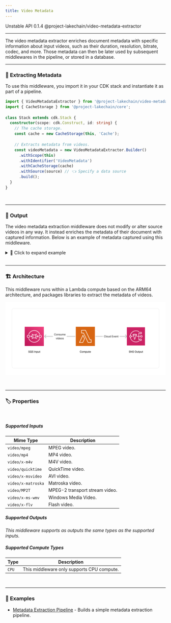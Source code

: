 ```yaml
---
title: Video Metadata
---
```


<span title="Label: Pro" data-view-component="true" class="Label Label--api text-uppercase">
  Unstable API
</span>
<span title="Label: Pro" data-view-component="true" class="Label Label--version text-uppercase">
  0.1.4
</span>
<span title="Label: Pro" data-view-component="true" class="Label Label--package">
  @project-lakechain/video-metadata-extractor
</span>
<br>

---

The video metadata extractor enriches document metadata with specific information about input videos, such as their duration, resolution, bitrate, codec, and more. Those metadata can then be later used by subsequent middlewares in the pipeline, or stored in a database.

---

### 🎥 Extracting Metadata

To use this middleware, you import it in your CDK stack and instantiate it as part of a pipeline.

```typescript
import { VideoMetadataExtractor } from '@project-lakechain/video-metadata-extractor';
import { CacheStorage } from '@project-lakechain/core';

class Stack extends cdk.Stack {
  constructor(scope: cdk.Construct, id: string) {
    // The cache storage.
    const cache = new CacheStorage(this, 'Cache');
    
    // Extracts metadata from videos.
    const videoMetadata = new VideoMetadataExtractor.Builder()
      .withScope(this)
      .withIdentifier('VideoMetadata')
      .withCacheStorage(cache)
      .withSource(source) // 👈 Specify a data source
      .build();
  }
}
```

<br>

---

### 📄 Output

The video metadata extraction middleware does not modify or alter source videos in any way. It instead enriches the metadata of their document with captured information. Below is an example of metadata captured using this middleware.

<details>
  <summary>💁 Click to expand example</summary>

  ```json
  {
    "specversion": "1.0",
    "id": "1780d5de-fd6f-4530-98d7-82ebee85ea39",
    "type": "document-created",
    "time": "2023-10-22T13:19:10.657Z",
    "data": {
        "chainId": "6ebf76e4-f70c-440c-98f9-3e3e7eb34c79",
        "source": {
            "url": "s3://bucket/video.mp4",
            "type": "video/mp4",
            "size": 2453282,
            "etag": "1243cbd6cf145453c8b5519a2ada4779"
        },
        "document": {
            "url": "s3://bucket/video.mp4",
            "type": "video/mp4",
            "size": 2453282,
            "etag": "1243cbd6cf145453c8b5519a2ada4779"
        },
        "metadata": {
          "properties": {
            "kind": "image",
            "attrs": {
              "fps": 30,
              "resolution": {
                "width": 1280,
                "height": 720
              },
              "codec": "h264",
              "audioTracks": [{
                "codec": "aac",
                "bitrate": 128000,
                "channels": 2,
                "sampleRate": 48000
              }]
            }
          }
        },
        "callStack": []
    }
  }
  ```

</details>

<br>

---

### 🏗️ Architecture

This middleware runs within a Lambda compute based on the ARM64 architecture, and packages libraries to extract the metadata of videos.

![Architecture](../../../assets/video-metadata-extractor-architecture.png)

<br>

---

### 🏷️ Properties

<br>

##### Supported Inputs

|  Mime Type  | Description |
| ----------- | ----------- |
| `video/mpeg` | MPEG video. |
| `video/mp4` | MP4 video. |
| `video/x-m4v` | M4V video. |
| `video/quicktime` | QuickTime video. |
| `video/x-msvideo` | AVI video. |
| `video/x-matroska` | Matroska video. |
| `video/MP2T` | MPEG-2 transport stream video. |
| `video/x-ms-wmv` | Windows Media Video. |
| `video/x-flv` | Flash video. |

##### Supported Outputs

*This middleware supports as outputs the same types as the supported inputs.*

##### Supported Compute Types

| Type  | Description |
| ----- | ----------- |
| `CPU` | This middleware only supports CPU compute. |

<br>

---

### 📖 Examples

- [Metadata Extraction Pipeline](https://github.com/awslabs/project-lakechain/tree/main/examples/simple-pipelines/metadata-extraction-pipeline) - Builds a simple metadata extraction pipeline.
